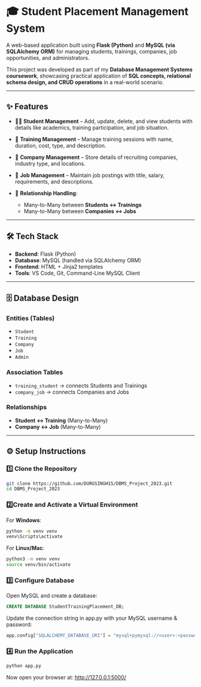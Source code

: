 # 🎓 Student Placement Management System  

A web-based application built using **Flask (Python)** and **MySQL (via SQLAlchemy ORM)** for managing students, trainings, companies, job opportunities, and administrators.  

This project was developed as part of my **Database Management Systems coursework**, showcasing practical application of **SQL concepts, relational schema design, and CRUD operations** in a real-world scenario.

---

## ✨ Features  

- 👨‍🎓 **Student Management** – Add, update, delete, and view students with details like academics, training participation, and job situation.  
- 🏫 **Training Management** – Manage training sessions with name, duration, cost, type, and description.  
- 🏢 **Company Management** – Store details of recruiting companies, industry type, and locations.  
- 💼 **Job Management** – Maintain job postings with title, salary, requirements, and descriptions.  

- 🔗 **Relationship Handling**:
  - Many-to-Many between **Students ↔ Trainings**  
  - Many-to-Many between **Companies ↔ Jobs**  

---

## 🛠️ Tech Stack  

- **Backend**: Flask (Python)  
- **Database**: MySQL (handled via SQLAlchemy ORM)  
- **Frontend**: HTML + Jinja2 templates  
- **Tools**: VS Code, Git, Command-Line MySQL Client  

---

## 🗄️ Database Design  

### Entities (Tables)
- `Student`  
- `Training`  
- `Company`  
- `Job`  
- `Admin`  

### Association Tables
- `training_student` → connects Students and Trainings  
- `company_job` → connects Companies and Jobs  

### Relationships
- **Student ↔ Training** (Many-to-Many)  
- **Company ↔ Job** (Many-to-Many)  

---

## ⚙️ Setup Instructions  

### 1️⃣ Clone the Repository
```bash
git clone https://github.com/DURGSINGH15/DBMS_Project_2023.git
cd DBMS_Project_2023
```

### 2️⃣Create and Activate a Virtual Environment

For **Windows**:
```bash
python -m venv venv
venv\Scripts\activate
```
For **Linux/Mac**:
```bash
python3 -m venv venv
source venv/bin/activate
```
### 3️⃣ Configure Database
Open MySQL and create a database:
```sql
CREATE DATABASE StudentTrainingPlacement_DB;
```
Update the connection string in app.py with your MySQL username & password:
```python
app.config["SQLALCHEMY_DATABASE_URI"] = "mysql+pymysql://<user>:<password>@localhost/StudentTrainingPlacement_DB"
```

### 4️⃣ Run the Application
```bash
python app.py
```
Now open your browser at:
http://127.0.0.1:5000/
